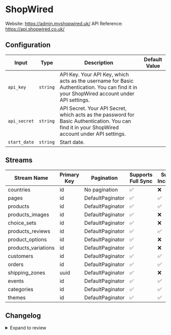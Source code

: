 # ShopWired
Website: https://admin.myshopwired.uk/
API Reference: https://api.shopwired.co.uk/

## Configuration

| Input | Type | Description | Default Value |
|-------|------|-------------|---------------|
| `api_key` | `string` | API Key. Your API Key, which acts as the username for Basic Authentication. You can find it in your ShopWired account under API settings. |  |
| `api_secret` | `string` | API Secret. Your API Secret, which acts as the password for Basic Authentication. You can find it in your ShopWired account under API settings. |  |
| `start_date` | `string` | Start date.  |  |

## Streams
| Stream Name | Primary Key | Pagination | Supports Full Sync | Supports Incremental |
|-------------|-------------|------------|---------------------|----------------------|
| countries | id | No pagination | ✅ |  ❌  |
| pages | id | DefaultPaginator | ✅ |  ✅  |
| products | id | DefaultPaginator | ✅ |  ✅  |
| products_images | id | DefaultPaginator | ✅ |  ❌  |
| choice_sets | id | DefaultPaginator | ✅ |  ❌  |
| products_reviews | id | DefaultPaginator | ✅ |  ✅  |
| product_options | id | DefaultPaginator | ✅ |  ❌  |
| products_variations | id | DefaultPaginator | ✅ |  ❌  |
| customers | id | DefaultPaginator | ✅ |  ✅  |
| orders | id | DefaultPaginator | ✅ |  ✅  |
| shipping_zones | uuid | DefaultPaginator | ✅ |  ❌  |
| events | id | DefaultPaginator | ✅ |  ✅  |
| categories | id | DefaultPaginator | ✅ |  ✅  |
| themes | id | DefaultPaginator | ✅ |  ✅  |

## Changelog

<details>
  <summary>Expand to review</summary>

| Version          | Date              | Pull Request | Subject        |
|------------------|-------------------|--------------|----------------|
| 0.0.4 | 2025-05-04 | [58966](https://github.com/airbytehq/airbyte/pull/58966) | Update dependencies |
| 0.0.3 | 2025-04-19 | [58419](https://github.com/airbytehq/airbyte/pull/58419) | Update dependencies |
| 0.0.2 | 2025-04-12 | [57937](https://github.com/airbytehq/airbyte/pull/57937) | Update dependencies |
| 0.0.1 | 2025-04-06 | [57493](https://github.com/airbytehq/airbyte/pull/57493) | Initial release by [@btkcodedev](https://github.com/btkcodedev) via Connector Builder |

</details>
